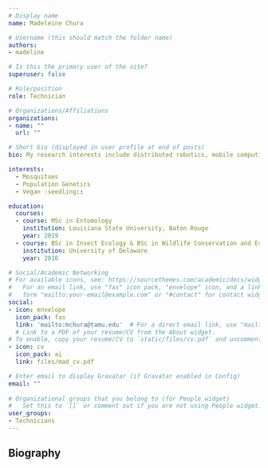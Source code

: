 ```yaml
---
# Display name
name: Madeleine Chura

# Username (this should match the folder name)
authors:
- madeline

# Is this the primary user of the site?
superuser: false

# Role/position
role: Technician

# Organizations/Affiliations
organizations:
- name: ""
  url: ""

# Short bio (displayed in user profile at end of posts)
bio: My research interests include distributed robotics, mobile computing and programmable matter.

interests:
  - Mosquitoes
  - Population Genetics
  - Vegan :seedling::

education:
  courses:
  - course: MSc in Entomology
    institution: Louisiana State University, Baton Rouge
    year: 2019
  - course: BSc in Insect Ecology & BSc in Wildlife Conservation and Ecology
    institution: University of Delaware
    year: 2016

# Social/Academic Networking
# For available icons, see: https://sourcethemes.com/academic/docs/widgets/#icons
#   For an email link, use "fas" icon pack, "envelope" icon, and a link in the
#   form "mailto:your-email@example.com" or "#contact" for contact widget.
social:
- icon: envelope
  icon_pack: fas
  link: 'mailto:mchura@tamu.edu'  # For a direct email link, use "mailto:test@example.org".
  # Link to a PDF of your resume/CV from the About widget.
# To enable, copy your resume/CV to `static/files/cv.pdf` and uncomment the lines below.  
- icon: cv
  icon_pack: ai
  link: files/mad_cv.pdf

# Enter email to display Gravatar (if Gravatar enabled in Config)
email: ""
  
# Organizational groups that you belong to (for People widget)
#   Set this to `[]` or comment out if you are not using People widget.  
user_groups:
- Technicians
---
```

## **Biography**
